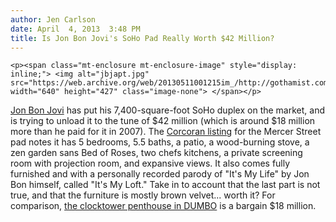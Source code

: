 ```yaml
---
author: Jen Carlson
date: April  4, 2013  3:48 PM
title: Is Jon Bon Jovi's SoHo Pad Really Worth $42 Million?
---
```



	
	
	
	<p><span class="mt-enclosure mt-enclosure-image" style="display: inline;"> <img alt="jbjapt.jpg" src="https://web.archive.org/web/20130511001215im_/http://gothamist.com/attachments/arts_jen/jbjapt.jpg" width="640" height="427" class="image-none"> </span></p>

<p><a href="https://web.archive.org/web/20130511001215/http://gothamist.com/tags/jonbonjovi">Jon Bon Jovi</a> has put his 7,400-square-foot SoHo duplex on the market, and is trying to unload it to the tune of $42 million (which is around $18 million more than he paid for it in 2007). The <a href="https://web.archive.org/web/20130511001215/http://www.corcoran.com/nyc/Listings/Display/2471951">Corcoran listing</a> for the Mercer Street pad notes it has 5 bedrooms, 5.5 baths, a patio, a wood-burning stove, a zen garden sans Bed of Roses, two chefs kitchens, a private screening room with projection room, and expansive views. It also comes fully furnished and with a personally recorded parody of &quot;It&apos;s My Life&quot; by Jon Bon himself, called &quot;It&apos;s My Loft.&quot; Take in to account that the last part is not true, and that the furniture is mostly brown velvet... worth it? For comparison, <a href="https://web.archive.org/web/20130511001215/http://gothamist.com/2013/03/07/insane_dumbo_clocktower_apartment_o.php#photo-1">the clocktower penthouse in DUMBO</a> is a bargain $18 million.</p>
	
	
	
	
	
